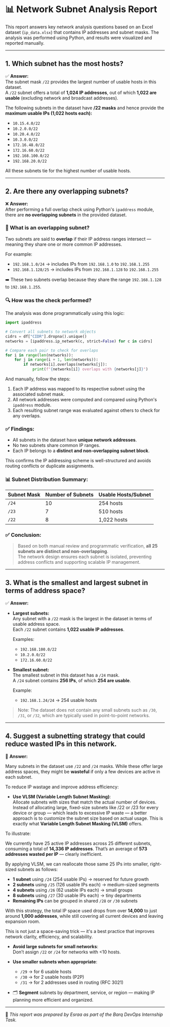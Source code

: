 
# 📊 Network Subnet Analysis Report

This report answers key network analysis questions based on an Excel dataset (`ip_data.xlsx`) that contains IP addresses and subnet masks. The analysis was performed using Python, and results were visualized and reported manually.

---

## 1. Which subnet has the most hosts?

✅ **Answer:**  
The subnet mask `/22` provides the largest number of usable hosts in this dataset.  
A `/22` subnet offers a total of **1,024 IP addresses**, out of which **1,022 are usable** (excluding network and broadcast addresses).

The following subnets in the dataset have **/22 masks** and hence provide the **maximum usable IPs (1,022 hosts each):**

- `10.15.4.0/22`  
- `10.2.0.0/22`  
- `10.20.4.0/22`  
- `10.3.0.0/22`  
- `172.16.48.0/22`  
- `172.16.60.0/22`  
- `192.168.100.0/22`  
- `192.168.20.0/22`  

All these subnets tie for the highest number of usable hosts.

---

## 2. Are there any overlapping subnets?

❌ **Answer:**  
After performing a full overlap check using Python's `ipaddress` module, there are **no overlapping subnets** in the provided dataset.



### 🧠 What is an overlapping subnet?

Two subnets are said to **overlap** if their IP address ranges intersect — meaning they share one or more common IP addresses.

For example:
- `192.168.1.0/24` → includes IPs from `192.168.1.0` to `192.168.1.255`
- `192.168.1.128/25` → includes IPs from `192.168.1.128` to `192.168.1.255`

➡️ These two subnets overlap because they share the range `192.168.1.128` to `192.168.1.255`.



### 🔍 How was the check performed?

The analysis was done programmatically using this logic:

```python
import ipaddress

# Convert all subnets to network objects
cidrs = df["CIDR"].dropna().unique()
networks = [ipaddress.ip_network(c, strict=False) for c in cidrs]

# Compare each pair to check for overlaps
for i in range(len(networks)):
    for j in range(i + 1, len(networks)):
        if networks[i].overlaps(networks[j]):
            print(f"{networks[i]} overlaps with {networks[j]}")
```

And manually, follow the steps:
1. Each IP address was mapped to its respective subnet using the associated subnet mask.
2. All network addresses were computed and compared using Python's `ipaddress` module.
3. Each resulting subnet range was evaluated against others to check for any overlaps.



### ✅ Findings:

- All subnets in the dataset have **unique network addresses**.
- No two subnets share common IP ranges.
- Each IP belongs to a **distinct and non-overlapping subnet block**.

This confirms the IP addressing scheme is well-structured and avoids routing conflicts or duplicate assignments.



### 📊 Subnet Distribution Summary:

| Subnet Mask | Number of Subnets | Usable Hosts/Subnet |
|-------------|--------------------|----------------------|
| `/24`       | 10                 | 254 hosts            |
| `/23`       | 7                  | 510 hosts            |
| `/22`       | 8                  | 1,022 hosts          |



### ✅ Conclusion:

> Based on both manual review and programmatic verification, **all 25 subnets are distinct and non-overlapping**.  
> The network design ensures each subnet is isolated, preventing address conflicts and supporting scalable IP management.

---
## 3. What is the smallest and largest subnet in terms of address space?

✅ **Answer:**

- **Largest subnets:**  
  Any subnet with a `/22` mask is the largest in the dataset in terms of usable address space.  
  Each `/22` subnet contains **1,022 usable IP addresses**.

  Examples:
  - `192.168.100.0/22`
  - `10.2.0.0/22`
  - `172.16.60.0/22`

- **Smallest subnet:**  
  The smallest subnet in this dataset has a `/24` mask.  
  A `/24` subnet contains **256 IPs**, of which **254 are usable**.

  Example:
  - `192.168.1.24/24` → 254 usable hosts

> Note: The dataset does not contain any small subnets such as `/30`, `/31`, or `/32`, which are typically used in point-to-point networks.

---

## 4. Suggest a subnetting strategy that could reduce wasted IPs in this network.

📌 **Answer:**

Many subnets in the dataset use `/22` and `/24` masks. While these offer large address spaces, they might be **wasteful** if only a few devices are active in each subnet.

To reduce IP wastage and improve address efficiency:

- **Use VLSM (Variable Length Subnet Masking)**:  
  Allocate subnets with sizes that match the actual number of devices.
  Instead of allocating large, fixed-size subnets like /22 or /23 for every device or group — which leads to excessive IP waste — a better approach is to customize the subnet size based on actual usage. This is exactly what **Variable Length Subnet Masking (VLSM)** offers.

To illustrate:

We currently have 25 active IP addresses across 25 different subnets, consuming a total of **14,336 IP addresses**. That’s an average of **573 addresses wasted per IP** — clearly inefficient.

By applying VLSM, we can reallocate those same 25 IPs into smaller, right-sized subnets as follows:

- **1 subnet** using `/24` (254 usable IPs) → reserved for future growth  
- **2 subnets** using `/25` (126 usable IPs each) → medium-sized segments  
- **4 subnets** using `/26` (62 usable IPs each) → small groups  
- **8 subnets** using `/27` (30 usable IPs each) → tiny departments  
- **Remaining IPs** can be grouped in shared `/28` or `/30` subnets  

With this strategy, the total IP space used drops from over **14,000** to just around **1,000 addresses**, while still covering all current devices and leaving expansion room.

This is not just a space-saving trick — it's a best practice that improves network clarity, efficiency, and scalability.


- **Avoid large subnets for small networks**:  
  Don’t assign `/22` or `/24` for networks with <10 hosts.

- **Use smaller subnets when appropriate**:  
  - `/29` → for 6 usable hosts  
  - `/30` → for 2 usable hosts (P2P)  
  - `/31` → for 2 addresses used in routing (RFC 3021)

- 🗂️ **Segment** subnets by department, service, or region — making IP planning more efficient and organized.

---

📁 *This report was prepared by Esraa as part of the Barq DevOps Internship Task.*
